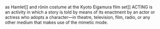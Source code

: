 as Hamlet]] and rōnin costume at the Kyoto Eigamura film set]] ACTING is an activity in which a story is told by means of its enactment by an actor or actress who adopts a character—in theatre, television, film, radio, or any other medium that makes use of the mimetic mode.
